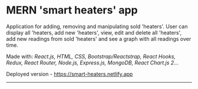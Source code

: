 # MERN 'smart heaters' app

Application for adding, removing and manipulating sold 'heaters'. User can display all 'heaters, add new 'heaters', view, edit and delete all 'heaters', add new readings from sold 'heaters' and see a graph with all readings over time.

Made with: _React.js, HTML, CSS, Bootstrap/Reactstrap, React Hooks, Redux, React Router, Node.js, Express.js, MongoDB, React Chart.js 2_...

Deployed version - https://smart-heaters.netlify.app

<hr>



